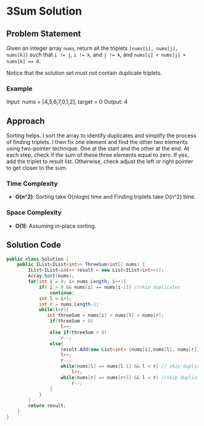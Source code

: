 # 3Sum Solution

## Problem Statement
Given an integer array `nums`, return all the triplets `[nums[i], nums[j], nums[k]]` such that `i != j`, `i != k`, and `j != k`, and `nums[i] + nums[j] + nums[k] == 0`.

Notice that the solution set must not contain duplicate triplets.


### Example
Input: nums = [4,5,6,7,0,1,2], target = 0
Output: 4

## Approach
Sorting helps. I sort the array to identify duplicates and simplify the process of finding triplets. I then fix one element and find the other two elements using two-pointer technique. One at the start and the other at the end. At each step, check if the sum of these three elements equal to zero. If yes, add the triplet to result list. Otherwise, check adjust the left or right pointer to get closer to the sum.

### Time Complexity
- **O(n^2)**: Sorting take O(nlogn) time and Finding triplets take O(n^2) time.
### Space Complexity
- **O(1)**: Assuming in-place sorting.

## Solution Code
```C#
public class Solution {
    public IList<IList<int>> ThreeSum(int[] nums) {
        IList<IList<int>> result = new List<IList<int>>();
        Array.Sort(nums);
        for(int i = 0; i< nums.Length; i++){
            if( i > 0 && nums[i] == nums[i-1]) //skip duplicates
                continue;   
            int l = i+1;
            int r = nums.Length-1;
            while(l<r){
               int threeSum = nums[i] + nums[l] + nums[r];
                if(threeSum < 0)
                    l++;
                else if(threeSum > 0)
                    r--;
                else{
                    result.Add(new List<int> {nums[i],nums[l], nums[r]});
                    l++;
                    r--;
                    while(nums[l] == nums[l-1] && l < r) // skip duplicates
                        l++;
                    while(nums[r] == nums[r+1] && l < r) //skip duplicates
                        r--;
                }
            }
        }
        return result;
    }
}